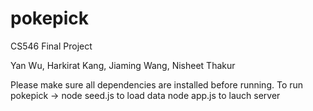 # pokepick
CS546 Final Project 

Yan Wu, Harkirat Kang, Jiaming Wang, Nisheet Thakur

Please make sure all dependencies are installed before running.
To run pokepick ->
    node seed.js 
        to load data
    node app.js
        to lauch server
